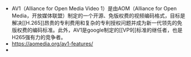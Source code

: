 - AV1（Alliance for Open Media Video 1）是由AOM（Alliance for Open Media，开放媒体联盟）制定的一个开源、免版权费的视频编码格式，目标是解决[[H.265]]昂贵的专利费用和复杂的专利授权问题并成为新一代领先的免版权费的编码标准。此外，AV1是google制定的[[VP9]]标准的继任者，也是H265强有力的竞争者。
- https://aomedia.org/av1-features/
-
